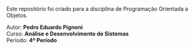 Este repositório foi criado para a disciplina de Programação Orientada a Objetos.

Autor: **Pedro Eduardo Pignoni**  
Curso: **Análise e Desenvolvimento de Sistemas**  
Período: **4º Período**
